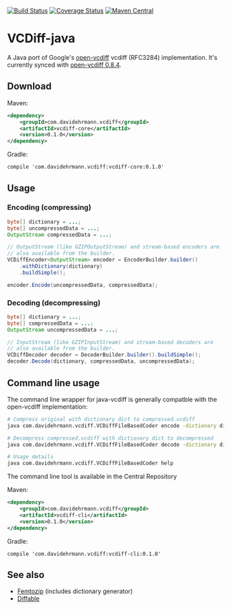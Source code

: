 [![Build Status](https://travis-ci.org/ehrmann/vcdiff-java.svg?branch=master)](https://travis-ci.org/ehrmann/vcdiff-java)
[![Coverage Status](https://coveralls.io/repos/github/ehrmann/vcdiff-java/badge.svg?branch=master)](https://coveralls.io/github/ehrmann/vcdiff-java?branch=master)
[![Maven Central](https://maven-badges.herokuapp.com/maven-central/com.davidehrmann.vcdiff/vcdiff-parent/badge.svg)](https://maven-badges.herokuapp.com/maven-central/com.davidehrmann.vcdiff/vcdiff-parent)

# VCDiff-java

A Java port of Google's [open-vcdiff](https://github.com/google/open-vcdiff) vcdiff (RFC3284) implementation.
It's currently synced with [open-vcdiff 0.8.4](https://github.com/google/open-vcdiff/releases/tag/openvcdiff-0.8.4).

## Download
Maven:
```xml
<dependency>
    <groupId>com.davidehrmann.vcdiff</groupId>
    <artifactId>vcdiff-core</artifactId>
    <version>0.1.0</version>
</dependency>
```

Gradle:
```
compile 'com.davidehrmann.vcdiff:vcdiff-core:0.1.0'
```

## Usage
### Encoding (compressing)
```java
byte[] dictionary = ...;
byte[] uncompressedData = ...;
OutputStream compressedData = ...;

// OutputStream (like GZIPOutputStream) and stream-based encoders are
// also available from the builder.
VCDiffEncoder<OutputStream> encoder = EncoderBuilder.builder()
    .withDictionary(dictionary)
    .buildSimple();

encoder.Encode(uncompressedData, compressedData);
```
### Decoding (decompressing)
```java
byte[] dictionary = ...;
byte[] compressedData = ...;
OutputStream uncompressedData = ...;

// InputStream (like GZIPInputStream) and stream-based decoders are
// also available from the builder.
VCDiffDecoder decoder = DecoderBuilder.builder().buildSimple();
decoder.Decode(dictionary, compressedData, uncompressedData);
```

## Command line usage

The command line wrapper for java-vcdiff is generally compatble with the open-vcdiff implementation:

```sh
# Compress original with dictionary dict to compressed.vcdiff
java com.davidehrmann.vcdiff.VCDiffFileBasedCoder encode -dictionary dict -delta compressed.vcdiff -target original

# Decompress compressed.vcdiff with dictionary dict to decompressed
java com.davidehrmann.vcdiff.VCDiffFileBasedCoder decode -dictionary dict -delta compressed.vcdiff -target decompressed

# Usage details
java com.davidehrmann.vcdiff.VCDiffFileBasedCoder help
```

The command line tool is available in the Central Repository

Maven:
```xml
<dependency>
    <groupId>com.davidehrmann.vcdiff</groupId>
    <artifactId>vcdiff-cli</artifactId>
    <version>0.1.0</version>
</dependency>
```

Gradle:
```
compile 'com.davidehrmann.vcdiff:vcdiff-cli:0.1.0'
```

## See also
* [Femtozip](https://github.com/gtoubassi/femtozip) (includes dictionary generator)
* [Diffable](https://web.archive.org/web/20120301201412/http://code.google.com/p/diffable/)
